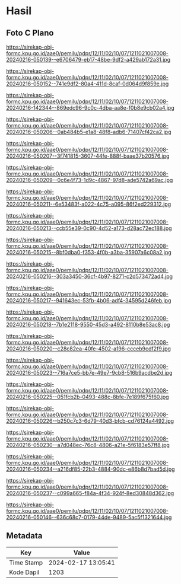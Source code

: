 # Hasil

## Foto C Plano

https://sirekap-obj-formc.kpu.go.id/aae0/pemilu/pdpr/12/11/02/10/07/1211021007008-20240216-050139--e6706479-eb17-48be-9df2-a429ab172a31.jpg

https://sirekap-obj-formc.kpu.go.id/aae0/pemilu/pdpr/12/11/02/10/07/1211021007008-20240216-050152--741e9df2-80a4-411d-8caf-0d064d9f859e.jpg

https://sirekap-obj-formc.kpu.go.id/aae0/pemilu/pdpr/12/11/02/10/07/1211021007008-20240216-142344--869edc96-9c0c-4dba-aa8e-f0b8e9cb02a4.jpg

https://sirekap-obj-formc.kpu.go.id/aae0/pemilu/pdpr/12/11/02/10/07/1211021007008-20240216-050206--0ab484b5-e1a8-48f8-adb6-71407cf42ca2.jpg

https://sirekap-obj-formc.kpu.go.id/aae0/pemilu/pdpr/12/11/02/10/07/1211021007008-20240216-050207--3f741815-3607-44fe-888f-baae37b20576.jpg

https://sirekap-obj-formc.kpu.go.id/aae0/pemilu/pdpr/12/11/02/10/07/1211021007008-20240216-050209--0c6e4f73-1d9c-4867-97d8-ade5742a69ac.jpg

https://sirekap-obj-formc.kpu.go.id/aae0/pemilu/pdpr/12/11/02/10/07/1211021007008-20240216-050211--6e53483f-a022-4c75-a095-86f2ed229312.jpg

https://sirekap-obj-formc.kpu.go.id/aae0/pemilu/pdpr/12/11/02/10/07/1211021007008-20240216-050213--ccb55e39-0c90-4d52-a173-d28ac72ec188.jpg

https://sirekap-obj-formc.kpu.go.id/aae0/pemilu/pdpr/12/11/02/10/07/1211021007008-20240216-050215--8bf0dba0-f353-4f0b-a3ba-35907a6c08a2.jpg

https://sirekap-obj-formc.kpu.go.id/aae0/pemilu/pdpr/12/11/02/10/07/1211021007008-20240216-050216--303a3450-36cf-4b97-8271-c2d573472ad4.jpg

https://sirekap-obj-formc.kpu.go.id/aae0/pemilu/pdpr/12/11/02/10/07/1211021007008-20240216-050217--941643ec-53fb-4b06-adf4-34595d246feb.jpg

https://sirekap-obj-formc.kpu.go.id/aae0/pemilu/pdpr/12/11/02/10/07/1211021007008-20240216-050218--7b1e2118-9550-45d3-a492-8110b8e53ac8.jpg

https://sirekap-obj-formc.kpu.go.id/aae0/pemilu/pdpr/12/11/02/10/07/1211021007008-20240216-050220--c28c82ea-40fe-4502-a196-ccceb9cdf2f9.jpg

https://sirekap-obj-formc.kpu.go.id/aae0/pemilu/pdpr/12/11/02/10/07/1211021007008-20240216-050223--716a7ce5-bb7e-49e7-9cb8-516b9acdbe2d.jpg

https://sirekap-obj-formc.kpu.go.id/aae0/pemilu/pdpr/12/11/02/10/07/1211021007008-20240216-050225--051fcb2b-0493-488c-8bfe-7e189f675f60.jpg

https://sirekap-obj-formc.kpu.go.id/aae0/pemilu/pdpr/12/11/02/10/07/1211021007008-20240216-050226--b250c7c3-6d79-40d3-bfcb-cd76124a4492.jpg

https://sirekap-obj-formc.kpu.go.id/aae0/pemilu/pdpr/12/11/02/10/07/1211021007008-20240216-050230--a7d048ec-76c8-4806-a21e-5f6183e57ff8.jpg

https://sirekap-obj-formc.kpu.go.id/aae0/pemilu/pdpr/12/11/02/10/07/1211021007008-20240216-050234--a216df85-22b3-4884-90dc-e86b8d7bad5d.jpg

https://sirekap-obj-formc.kpu.go.id/aae0/pemilu/pdpr/12/11/02/10/07/1211021007008-20240216-050237--c099a665-f84a-4f34-924f-8ed30848d362.jpg

https://sirekap-obj-formc.kpu.go.id/aae0/pemilu/pdpr/12/11/02/10/07/1211021007008-20240216-050146--636c68c7-0179-44de-9489-5ac5f1321644.jpg


## Metadata

| Key        | Value               |
| ---------- | ------------------- |
| Time Stamp | 2024-02-17 13:05:41 |
| Kode Dapil | 1203                |



